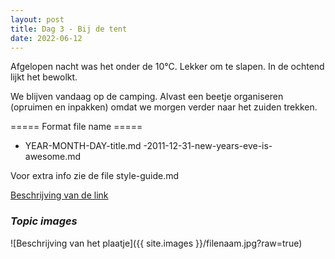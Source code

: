 ```yaml
---
layout: post
title: Dag 3 - Bij de tent
date: 2022-06-12
---
```

Afgelopen nacht was het onder de 10°C. Lekker om te slapen. In de ochtend lijkt het bewolkt.  

We blijven vandaag op de camping. Alvast een beetje organiseren (opruimen en inpakken) omdat we morgen verder naar het zuiden trekken.

===== Format file name =====
- YEAR-MONTH-DAY-title.md
-2011-12-31-new-years-eve-is-awesome.md

Voor extra info zie de file style-guide.md  

[Beschrijving van de link](http://example.com)  


### *Topic images*  

![Beschrijving van het plaatje]({{ site.images }}/filenaam.jpg?raw=true)
